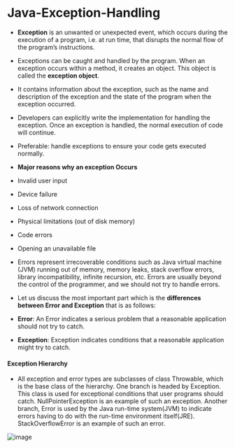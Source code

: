 # Java-Exception-Handling

* **Exception** is an unwanted or unexpected event, which occurs during the execution of a program, i.e. at run time, that disrupts the normal flow of the program’s instructions. 

* Exceptions can be caught and handled by the program. When an exception occurs within a method, it creates an object. This object is called the **exception object**.

*  It contains information about the exception, such as the name and description of the exception and the state of the program when the exception occurred.

* Developers can explicitly write the implementation for handling the exception. Once an exception is handled, the normal execution of code will continue.

* Preferable: handle exceptions to ensure your code gets executed normally.

* **Major reasons why an exception Occurs**

* Invalid user input
* Device failure
* Loss of network connection
* Physical limitations (out of disk memory)
* Code errors
* Opening an unavailable file

* Errors represent irrecoverable conditions such as Java virtual machine (JVM) running out of memory, memory leaks, stack overflow errors, library incompatibility, infinite recursion, etc. Errors are usually beyond the control of the programmer, and we should not try to handle errors.

* Let us discuss the most important part which is the **differences between Error and Exception** that is as follows: 

* **Error**: An Error indicates a serious problem that a reasonable application should not try to catch.
* **Exception**: Exception indicates conditions that a reasonable application might try to catch.

#### Exception Hierarchy

* All exception and error types are subclasses of class Throwable, which is the base class of the hierarchy. One branch is headed by Exception. This class is used for exceptional conditions that user programs should catch. NullPointerException is an example of such an exception. Another branch, Error is used by the Java run-time system(JVM) to indicate errors having to do with the run-time environment itself(JRE). StackOverflowError is an example of such an error.

![image](https://user-images.githubusercontent.com/40323661/214184894-c25fabab-afdb-484f-894b-525095c30c17.png)









